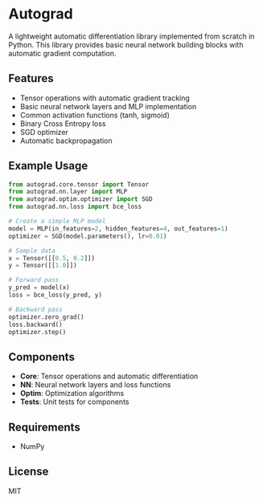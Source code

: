 # Autograd

A lightweight automatic differentiation library implemented from scratch in Python. This library provides basic neural network building blocks with automatic gradient computation.

## Features

- Tensor operations with automatic gradient tracking
- Basic neural network layers and MLP implementation
- Common activation functions (tanh, sigmoid)
- Binary Cross Entropy loss
- SGD optimizer
- Automatic backpropagation

## Example Usage

```python
from autograd.core.tensor import Tensor
from autograd.nn.layer import MLP
from autograd.optim.optimizer import SGD
from autograd.nn.loss import bce_loss

# Create a simple MLP model
model = MLP(in_features=2, hidden_features=4, out_features=1)
optimizer = SGD(model.parameters(), lr=0.01)

# Sample data
x = Tensor([[0.5, 0.2]])
y = Tensor([[1.0]])

# Forward pass
y_pred = model(x)
loss = bce_loss(y_pred, y)

# Backward pass
optimizer.zero_grad()
loss.backward()
optimizer.step()
```




## Components

- **Core**: Tensor operations and automatic differentiation
- **NN**: Neural network layers and loss functions
- **Optim**: Optimization algorithms
- **Tests**: Unit tests for components

## Requirements

- NumPy

## License

MIT